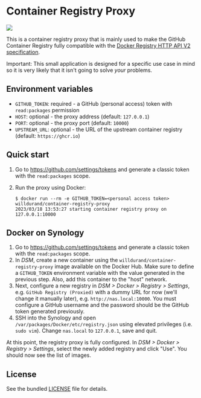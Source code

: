 # Container Registry Proxy

![](https://williamdurand.fr/images/posts/2023/03/container-registry-proxy.webp)

This is a container registry proxy that is mainly used to make the GitHub
Container Registry fully compatible with the [Docker Registry HTTP API V2
specification][http-api].

Important: This small application is designed for a specific use case in mind so
it is very likely that it isn't going to solve _your_ problems.

## Environment variables

- `GITHUB_TOKEN`: required - a GitHub (personal access) token with `read:packages` permission
- `HOST`: optional - the proxy address (default: `127.0.0.1`)
- `PORT`: optional - the proxy port (default: `10000`)
- `UPSTREAM_URL`: optional - the URL of the upstream container registry (default: `https://ghcr.io`)

## Quick start

1. Go to https://github.com/settings/tokens and generate a classic token with
   the `read:packages` scope.
2. Run the proxy using Docker:

   ```
   $ docker run --rm -e GITHUB_TOKEN=<personal access token> willdurand/container-registry-proxy
   2023/03/18 13:53:27 starting container registry proxy on 127.0.0.1:10000
   ```

## Docker on Synology

1. Go to https://github.com/settings/tokens and generate a classic token with
   the `read:packages` scope.
2. In _DSM_, create a new container using the `willdurand/container-registry-proxy`
   image available on the Docker Hub. Make sure to define a `GITHUB_TOKEN`
   environment variable with the value generated in the previous step. Also, add
   this container to the "host" network.
3. Next, configure a new registry in _DSM > Docker > Registry > Settings_, e.g.
   `GitHub Registry (Proxied)` with a dummy URL for now (we'll change it
   manually later), e.g. `http://nas.local:10000`. You must configure a GitHub
   username and the password should be the GitHub token generated previously.
4. SSH into the Synology and open `/var/packages/Docker/etc/registry.json` using
   elevated privileges (i.e. `sudo vim`). Change `nas.local` to `127.0.0.1`,
   save and quit.

At this point, the registry proxy is fully configured. In _DSM > Docker >
Registry > Settings_, select the newly added registry and click "Use". You
should now see the list of images.

## License

See the bundled [LICENSE](./LICENSE) file for details.

[http-api]: https://docs.docker.com/registry/spec/api/
